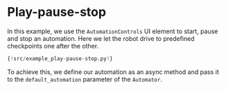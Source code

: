 # Play-pause-stop

In this example, we use the `AutomationControls` UI element to start, pause and stop an automation.
Here we let the robot drive to predefined checkpoints one after the other.

```python
{!src/example_play-pause-stop.py!}
```

To achieve this, we define our automation as an async method and pass it to the `default_automation` parameter of the `Automator`.
